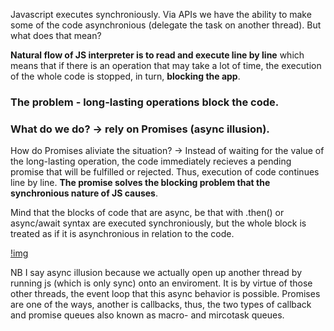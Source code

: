 Javascript executes synchroniously. Via APIs we have the ability to make some of the code asynchronious (delegate the task on another thread). But what does that mean?

**Natural flow of JS interpreter is to read and execute line by line** which means that if there is an operation that may take a lot of time, the execution of the whole code is stopped, in turn, **blocking the app**.

### The problem - long-lasting operations block the code.

### What do we do? -> rely on Promises (async illusion). 

How do Promises aliviate the situation? -> Instead of waiting for the value of the long-lasting operation, the code immediately recieves a pending promise that will be fulfilled or rejected. Thus, execution of code continues line by line. **The promise solves the blocking problem that the synchronious nature of JS causes**.

Mind that the blocks of code that are async, be that with .then() or async/await syntax are executed synchroniously, but the whole block is treated as if it is asynchronious in relation to the code.

[!img](https://github.com/VasilGVasilev/InterviewPrep/tree/main/softuni-js-questions/myNotesRevauxy/async-basics/async.png)


NB I say async illusion because we actually open up another thread by running js (which is only sync) onto an enviroment. It is by virtue of those other threads, the event loop that this async behavior is possible. Promises are one of the ways, another is callbacks, thus, the two types of callback and promise queues also known as macro- and mircotask queues.